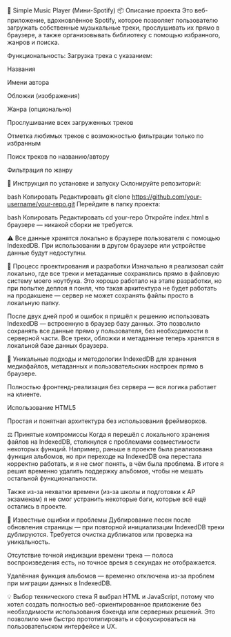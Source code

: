 🎵 Simple Music Player (Мини-Spotify)
📦 Описание проекта
Это веб-приложение, вдохновлённое Spotify, которое позволяет пользователю загружать собственные музыкальные треки, прослушивать их прямо в браузере, а также организовывать библиотеку с помощью избранного, жанров и поиска.

Функциональность:
Загрузка трека с указанием:

Названия

Имени автора

Обложки (изображения)

Жанра (опционально)

Прослушивание всех загруженных треков

Отметка любимых треков с возможностью фильтрации только по избранным

Поиск треков по названию/автору

Фильтрация по жанру

🚀 Инструкция по установке и запуску
Склонируйте репозиторий:

bash
Копировать
Редактировать
git clone https://github.com/your-username/your-repo.git
Перейдите в папку проекта:

bash
Копировать
Редактировать
cd your-repo
Откройте index.html в браузере — никакой сборки не требуется.

⚠️ Все данные хранятся локально в браузере пользователя с помощью IndexedDB. При использовании в другом браузере или устройстве данные будут недоступны.

🧠 Процесс проектирования и разработки
Изначально я реализовал сайт локально, где все треки и метаданные сохранялись прямо в файловую систему моего ноутбука. Это хорошо работало на этапе разработки, но при попытке деплоя я понял, что такая архитектура не будет работать на продакшене — сервер не может сохранять файлы просто в локальную папку.

После двух дней проб и ошибок я пришёл к решению использовать IndexedDB — встроенную в браузер базу данных. Это позволило сохранять все данные прямо у пользователя, без необходимости в серверной части. Все треки, обложки и метаданные теперь хранятся в локальной базе данных браузера.

🧪 Уникальные подходы и методологии
IndexedDB для хранения медиафайлов, метаданных и пользовательских настроек прямо в браузере.

Полностью фронтенд-реализация без сервера — вся логика работает на клиенте.

Использование HTML5 <audio> API для управления воспроизведением треков.

Простая и понятная архитектура без использования фреймворков.

⚖️ Принятые компромиссы
Когда я перешёл с локального хранения файлов на IndexedDB, столкнулся с проблемами совместимости некоторых функций. Например, раньше в проекте была реализована функция альбомов, но при переходе на IndexedDB она перестала корректно работать, и я не смог понять, в чём была проблема. В итоге я решил временно удалить поддержку альбомов, чтобы не мешать остальной функциональности.

Также из-за нехватки времени (из-за школы и подготовки к AP экзаменам) я не смог устранить некоторые баги, которые всё ещё остались в проекте.

🐞 Известные ошибки и проблемы
Дублирование песен после обновления страницы — при повторной инициализации IndexedDB треки дублируются. Требуется очистка дубликатов или проверка на уникальность.

Отсутствие точной индикации времени трека — полоса воспроизведения есть, но точное время в секундах не отображается.

Удалённая функция альбомов — временно отключена из-за проблем при миграции данных в IndexedDB.

💡 Выбор технического стека
Я выбрал HTML и JavaScript, потому что хотел создать полностью веб-ориентированное приложение без необходимости использования бэкенда или серверных решений. Это позволило мне быстро прототипировать и сфокусироваться на пользовательском интерфейсе и UX.

